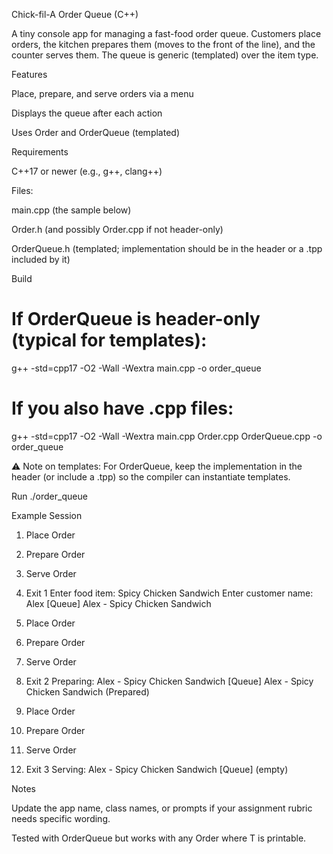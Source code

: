 Chick-fil-A Order Queue (C++)

A tiny console app for managing a fast-food order queue. Customers place orders, the kitchen prepares them (moves to the front of the line), and the counter serves them. The queue is generic (templated) over the item type.

Features

Place, prepare, and serve orders via a menu

Displays the queue after each action

Uses Order<T> and OrderQueue<T> (templated)

Requirements

C++17 or newer (e.g., g++, clang++)

Files:

main.cpp (the sample below)

Order.h (and possibly Order.cpp if not header-only)

OrderQueue.h (templated; implementation should be in the header or a .tpp included by it)

Build
# If OrderQueue is header-only (typical for templates):
g++ -std=cpp17 -O2 -Wall -Wextra main.cpp -o order_queue

# If you also have .cpp files:
g++ -std=cpp17 -O2 -Wall -Wextra main.cpp Order.cpp OrderQueue.cpp -o order_queue


⚠️ Note on templates: For OrderQueue<T>, keep the implementation in the header (or include a .tpp) so the compiler can instantiate templates.

Run
./order_queue

Example Session
1. Place Order
2. Prepare Order
3. Serve Order
4. Exit
1
Enter food item: Spicy Chicken Sandwich
Enter customer name: Alex
[Queue] Alex - Spicy Chicken Sandwich

1. Place Order
2. Prepare Order
3. Serve Order
4. Exit
2
Preparing: Alex - Spicy Chicken Sandwich
[Queue] Alex - Spicy Chicken Sandwich (Prepared)

1. Place Order
2. Prepare Order
3. Serve Order
4. Exit
3
Serving: Alex - Spicy Chicken Sandwich
[Queue] (empty)

Notes

Update the app name, class names, or prompts if your assignment rubric needs specific wording.

Tested with OrderQueue<string> but works with any Order<T> where T is printable.

